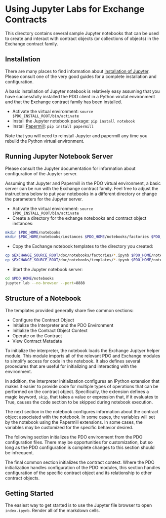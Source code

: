 # Using Jupyter Labs for Exchange Contracts #

This directory contains several sample Jupyter notebooks that can be
used to create and interact with contract objects (or collections of
objects) in the Exchange contract family.

## Installation ##

There are many places to find information about [installation of
Jupyter](https://jupyter.org/install). Please consult one of the very
good guides for a complete installation and configuration.

A basic installation of Jupyter notebook is relatively easy assuming
that you have successfully installed the PDO client in a Python
virutal environment and that the Exchange contract family has been installed.

* Activate the virtual environment: `source $PDO_INSTALL_ROOT/bin/activate`
* Install the Jupyter notebook package: `pip install notebook`
* Install [Papermill](https://papermill.readthedocs.io/en/latest/): `pip install papermill`

Note that you will need to reinstall Jupyter and papermill any time
you rebuild the Python virtual environment.

## Running Jupyter Notebook Server ##

Please consult the Jupyter documentation for information about
configuration of the Jupyter server.

Assuming that Jupyter and Papermill in the PDO virtual environment, a
basic server can be run with the Exchange contract family. Feel free
to adjust the instructions below to put your notebooks in a different
directory or change the parameters for the Jupyter server.

* Activate the virtual environment: `source $PDO_INSTALL_ROOT/bin/activate`
* Create a directory for the exhange notebooks and contract object instances:
```bash
mkdir $PDO_HOME/notebooks
mkdir $PDO_HOME/notebooks/instances $PDO_HOME/notebooks/factories $PDO_HOME/notebooks/templates
```
* Copy the Exchange notebook templates to the directory you created:
```bash
cp $EXCHANGE_SOURCE_ROOT/doc/notebooks/factories/*.ipynb $PDO_HOME/notebooks/factories
cp $EXCHANGE_SOURCE_ROOT/doc/notebooks/templates/*.ipynb $PDO_HOME/notebooks/templates
```
* Start the Jupyter notebook server:
```bash
cd $PDO_HOME/notebooks
jupyter lab --no-browser --port=8888
```

## Structure of a Notebook ##

The templates provided generally share five common sections:

* Configure the Contract Object
* Initialize the Interpreter and the PDO Environment
* Initialize the Contract Object Context
* Operate on the Contract
* View Contract Metadata

To initialize the interpreter, the notebook loads the Exchange Juptyer
helper module. This module imports all of the relevant PDO and
Exchange modules to simplify access for code in the notebook. It also
defines several procedures that are useful for initializing and
interacting with the environment.

In addition, the interpreter initialization configures an IPython
extension that makes it easier to provide code for multiple types of
operations that can be performed on the contract object. Specifically,
the extension defines a magic keyword, `skip`, that takes a value or
expression that, if it evaluates to True, causes the code section to
be skipped during notebook execution.

The next section in the notebook configures information about the
contract object associated with the notebook. In some cases, the
variables will set by the notebook using the Papermill extensions. In
some cases, the variables may be customized for the specific behavior
desired.

The following section initializes the PDO environment from the PDO
configuration files. There may be opportunities for customization, but
so long as the PDO configuration is complete changes to this section
should be infrequent.

The final common section initializes the contract context. Where the
PDO initialization handles configuration of the PDO modules, this
section handles configuration of the specific contract object and its
relationship to other contract objects.

## Getting Started

The easiest way to get started is to use the Jupyter file browser to
open `index.ipynb`. Render all of the markdown cells.
